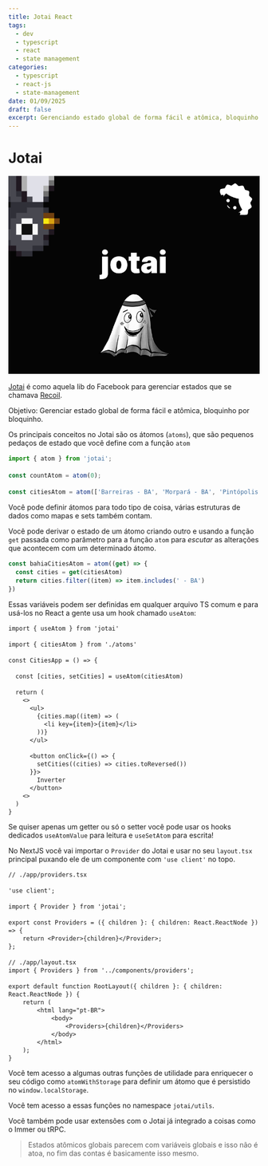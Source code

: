 ```yaml
---
title: Jotai React
tags:
  - dev
  - typescript
  - react
  - state management
categories:
  - typescript
  - react-js
  - state-management
date: 01/09/2025
draft: false
excerpt: Gerenciando estado global de forma fácil e atômica, bloquinho por bloquinho.
---
```


# Jotai

![jotai](./jotai.png)

[Jotai](https://jotai.org/) é como aquela lib do Facebook para gerenciar estados que se chamava [Recoil](https://recoiljs.org/).

Objetivo: Gerenciar estado global de forma fácil e atômica, bloquinho por bloquinho.

Os principais conceitos no Jotai são os átomos (`atoms`), que são pequenos pedaços de estado que você define com a função `atom`

```ts
import { atom } from 'jotai';

const countAtom = atom(0);

const citiesAtom = atom(['Barreiras - BA', 'Morpará - BA', 'Pintópolis - MG']);
```

Você pode definir átomos para todo tipo de coisa, várias estruturas de dados como mapas e sets também contam.

Você pode derivar o estado de um átomo criando outro e usando a função `get` passada como parâmetro para a função `atom` para _escutar_ as alterações que acontecem com um determinado átomo.

```ts
const bahiaCitiesAtom = atom((get) => {
  const cities = get(citiesAtom)
  return cities.filter((item) => item.includes(' - BA')
})
```

Essas variáveis podem ser definidas em qualquer arquivo TS comum e para usá-los no React a gente usa um hook chamado `useAtom`:

```tsx
import { useAtom } from 'jotai'

import { citiesAtom } from './atoms'

const CitiesApp = () => {

  const [cities, setCities] = useAtom(citiesAtom)

  return (
    <>
      <ul>
        {cities.map((item) => (
          <li key={item}>{item}</li>
        ))}
      </ul>

      <button onClick={() => {
        setCities((cities) => cities.toReversed())
      }}>
		Inverter
      </button>
    <>
  )
}
```

Se quiser apenas um getter ou só o setter você pode usar os hooks dedicados `useAtomValue` para leitura e `useSetAtom` para escrita!

No NextJS você vai importar o `Provider` do Jotai e usar no seu `layout.tsx` principal puxando ele de um componente com `'use client'` no topo.

```tsx
// ./app/providers.tsx

'use client';

import { Provider } from 'jotai';

export const Providers = ({ children }: { children: React.ReactNode }) => {
	return <Provider>{children}</Provider>;
};

// ./app/layout.tsx
import { Providers } from '../components/providers';

export default function RootLayout({ children }: { children: React.ReactNode }) {
	return (
		<html lang="pt-BR">
			<body>
				<Providers>{children}</Providers>
			</body>
		</html>
	);
}
```

Você tem acesso a algumas outras funções de utilidade para enriquecer o seu código como `atomWithStorage` para definir um átomo que é persistido no `window.localStorage`.

Você tem acesso a essas funções no namespace `jotai/utils`.

Você também pode usar extensões com o Jotai já integrado a coisas como o Immer ou tRPC.

> Estados atômicos globais parecem com variáveis globais e isso não é atoa, no fim das contas é basicamente isso mesmo.

